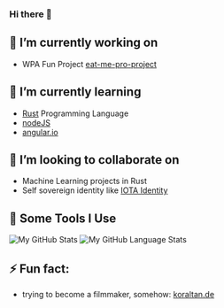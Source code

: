 <!--
**kori2000/kori2000** is a ✨ _special_ ✨ repository because its `README.md` (this file) appears on your GitHub profile.

Here are some ideas to get you started:

- 🔭 I’m currently working on WPA with Blockchain
- 🌱 I’m currently learning rust, go, nodeJS
- 👯 I’m looking to collaborate on Blockchain Projects
- 🤔 I’m looking for help with rust
- 💬 Ask me about Blockchain, web3, SAP, anything you want
- 📫 How to reach me: @gmail, twitter, facebook
- ⚡ Fun fact: trying to be a movie maker -> search me on youTube
-->

### Hi there 👋

##  🔭 I’m currently working on

* WPA Fun Project [eat-me-pro-project](github.com/eat-me-bro)

## 🌱 I’m currently learning

 * [Rust](https://doc.rust-lang.org/book/) Programming Language
 * [nodeJS](https://nodejs.dev/)
 * [angular.io](https://angular.io/)

## 👯 I’m looking to collaborate on

 * Machine Learning projects in Rust
 * Self sovereign identity like [IOTA Identity](https://github.com/iotaledger/identity.rs)

## 🚀 Some Tools I Use

![My GitHub Stats](https://github-readme-stats.vercel.app/api?username=kori2000&count_private=true&show_icons=true&custom_title=Github%20Status&hide=issues&theme=radical)
![My GitHub Language Stats](https://github-readme-stats.vercel.app/api/top-langs/?username=kori2000&langs_count=6&hide=TeXt,blade&hide_border=true&layout=compact&theme=radical)

## ⚡ Fun fact:

* trying to become a filmmaker, somehow: [koraltan.de](https://koraltan.de)
